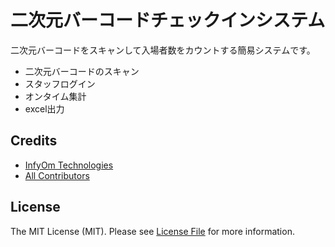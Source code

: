 # 二次元バーコードチェックインシステム

二次元バーコードをスキャンして入場者数をカウントする簡易システムです。

- 二次元バーコードのスキャン
- スタッフログイン
- オンタイム集計
- excel出力

## Credits

- [InfyOm Technologies](https://github.com/infyomlabs)
- [All Contributors](../../contributors)

## License

The MIT License (MIT). Please see [License File](LICENSE.md) for more information.
